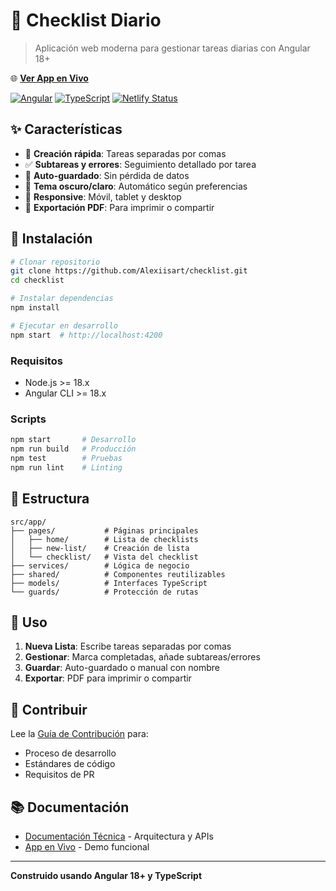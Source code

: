 # 📝 Checklist Diario

> Aplicación web moderna para gestionar tareas diarias con Angular 18+

🌐 **[Ver App en Vivo](https://checkliist.netlify.app)**

[![Angular](https://img.shields.io/badge/Angular-18+-red.svg)](https://angular.io/)
[![TypeScript](https://img.shields.io/badge/TypeScript-5.4+-blue.svg)](https://www.typescriptlang.org/)
[![Netlify Status](https://api.netlify.com/api/v1/badges/your-badge-id/deploy-status)](https://app.netlify.com/sites/checkliist/deploys)

## ✨ Características

- 📝 **Creación rápida**: Tareas separadas por comas
- ✅ **Subtareas y errores**: Seguimiento detallado por tarea
- 💾 **Auto-guardado**: Sin pérdida de datos
- 🌙 **Tema oscuro/claro**: Automático según preferencias
- 📱 **Responsive**: Móvil, tablet y desktop
- 📄 **Exportación PDF**: Para imprimir o compartir

## 🚀 Instalación

```bash
# Clonar repositorio
git clone https://github.com/Alexiisart/checklist.git
cd checklist

# Instalar dependencias
npm install

# Ejecutar en desarrollo
npm start  # http://localhost:4200
```

### Requisitos

- Node.js >= 18.x
- Angular CLI >= 18.x

### Scripts

```bash
npm start       # Desarrollo
npm run build   # Producción
npm test        # Pruebas
npm run lint    # Linting
```

## 📁 Estructura

```
src/app/
├── pages/           # Páginas principales
│   ├── home/        # Lista de checklists
│   ├── new-list/    # Creación de lista
│   └── checklist/   # Vista del checklist
├── services/        # Lógica de negocio
├── shared/          # Componentes reutilizables
├── models/          # Interfaces TypeScript
└── guards/          # Protección de rutas
```

## 📖 Uso

1. **Nueva Lista**: Escribe tareas separadas por comas
2. **Gestionar**: Marca completadas, añade subtareas/errores
3. **Guardar**: Auto-guardado o manual con nombre
4. **Exportar**: PDF para imprimir o compartir

## 🤝 Contribuir

Lee la [Guía de Contribución](CONTRIBUTING.md) para:

- Proceso de desarrollo
- Estándares de código
- Requisitos de PR

## 📚 Documentación

- [Documentación Técnica](TECHNICAL_DOCS.md) - Arquitectura y APIs
- [App en Vivo](https://checkliist.netlify.app) - Demo funcional

---

**Construido usando Angular 18+ y TypeScript**
